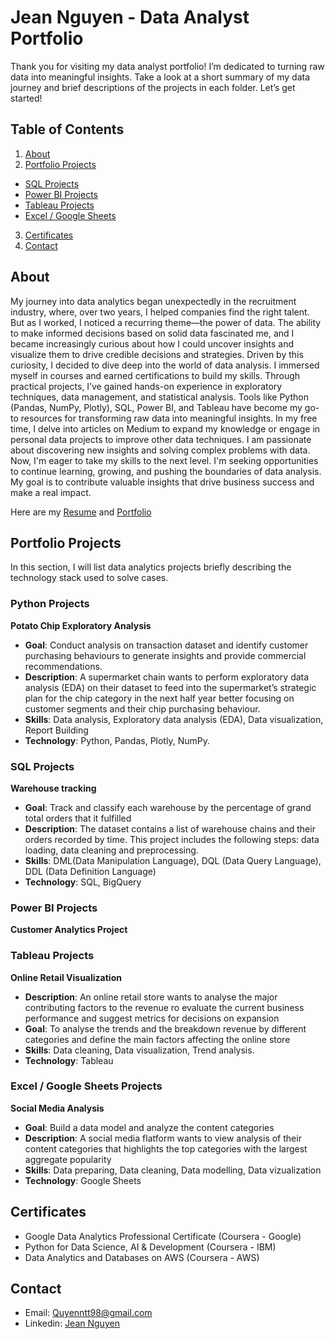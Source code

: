 # Jean Nguyen - Data Analyst Portfolio

Thank you for visiting my data analyst portfolio! I’m dedicated to turning raw data into meaningful insights. Take a look at a short summary of my data journey and brief descriptions of the projects in each folder. Let’s get started!

## Table of Contents
1. [About](#About)
2. [Portfolio Projects](#Portfolio-Projects)
- [SQL Projects](#SQL-projects)
- [Power BI Projects](#Power-BI-projects)
- [Tableau Projects](#Tableau-projects)
- [Excel / Google Sheets](#Excel-/-Google-Sheets-projects)
3. [Certificates](#Certificates)
4. [Contact](#Contact)

## About

My journey into data analytics began unexpectedly in the recruitment industry, where, over two years, I helped companies find the right talent. But as I worked, I noticed a recurring theme—the power of data. The ability to make informed decisions based on solid data fascinated me, and I became increasingly curious about how I could uncover insights and visualize them to drive credible decisions and strategies.
Driven by this curiosity, I decided to dive deep into the world of data analysis. I immersed myself in courses and earned certifications to build my skills. Through practical projects, I’ve gained hands-on experience in exploratory techniques, data management, and statistical analysis. Tools like Python (Pandas, NumPy, Plotly), SQL, Power BI, and Tableau have become my go-to resources for transforming raw data into meaningful insights.
In my free time, I delve into articles on Medium to expand my knowledge or engage in personal data projects to improve other data techniques. I am passionate about discovering new insights and solving complex problems with data.
Now, I'm eager to take my skills to the next level. I'm seeking opportunities to continue learning, growing, and pushing the boundaries of data analysis. My goal is to contribute valuable insights that drive business success and make a real impact.

Here are my [Resume](https://github.com/Jeanetic/data-analyst-portfolio/blob/main/Quyen%20Nguyen%20-%20Data%20Analyst%20Resume.docx.pdf) and [Portfolio](https://jean-nguyen-portfolio.unicornplatform.page/)

## Portfolio Projects
In this section, I will list data analytics projects briefly describing the technology stack used to solve cases.

### Python Projects
**Potato Chip Exploratory Analysis**
- **Goal**: Conduct analysis on transaction dataset and identify customer purchasing behaviours to generate insights and provide commercial recommendations.
- **Description**: A supermarket chain wants to perform exploratory data analysis (EDA) on their dataset to feed into the supermarket’s strategic plan for the chip category in the next half year better focusing on customer segments and their chip purchasing behaviour.
- **Skills**: Data analysis, Exploratory data analysis (EDA), Data visualization, Report Building
- **Technology**: Python, Pandas, Plotly, NumPy.

### SQL Projects
**Warehouse tracking**
- **Goal**: Track and classify each warehouse by the percentage of grand total orders that it fulfilled
- **Description**: The dataset contains a list of warehouse chains and their orders recorded by time. This project includes the following steps: data loading, data cleaning and preprocessing.
- **Skills**: DML(Data Manipulation Language), DQL (Data Query Language), DDL (Data Definition Language)
- **Technology**: SQL, BigQuery

### Power BI Projects
**Customer Analytics Project**


### Tableau Projects
**Online Retail Visualization**
- **Description**: An online retail store wants to analyse the major contributing factors to the revenue ro evaluate the current business performance and suggest metrics for decisions on expansion
- **Goal**: To analyse the trends and the breakdown revenue by different categories and define the main factors affecting the online store
- **Skills**: Data cleaning, Data visualization, Trend analysis.
- **Technology**: Tableau

### Excel / Google Sheets Projects
**Social Media Analysis**
- **Goal**: Build a data model and analyze the content categories
- **Description**: A social media flatform wants to view analysis of their content categories that highlights the top categories with the largest aggregate popularity
- **Skills**: Data preparing, Data cleaning, Data modelling, Data vizualization
- **Technology**: Google  Sheets

## Certificates
- Google Data Analytics Professional Certificate (Coursera - Google)
- Python for Data Science, AI & Development (Coursera - IBM)
- Data Analytics and Databases on AWS (Coursera - AWS)

## Contact
- Email: [Quyenntt98@gmail.com](mailto:Quyenntt98@gmail.com)
- Linkedin: [Jean Nguyen](https://www.linkedin.com/in/thu-quyen-nguyen/)


